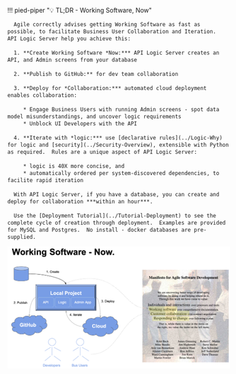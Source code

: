 !!! pied-piper ":bulb: TL;DR - Working Software, Now"

      Agile correctly advises getting Working Software as fast as possible, to facilitate Business User Collaboration and Iteration.  API Logic Server help you achieve this:

      1. **Create Working Software *Now:*** API Logic Server creates an API, and Admin screens from your database

      2. **Publish to GitHub:** for dev team collaboration

      3. **Deploy for *Collaboration:*** automated cloud deployment enables collaboration:
      
         * Engage Business Users with running Admin screens - spot data model misunderstandings, and uncover logic requirements
         * Unblock UI Developers with the API

      4. **Iterate with *logic:*** use [declarative rules](../Logic-Why) for logic and [security](../Security-Overview), extensible with Python as required.  Rules are a unique aspect of API Logic Server:
      
         * logic is 40X more concise, and 
         * automatically ordered per system-discovered dependencies, to facilite rapid iteration

      With API Logic Server, if you have a database, you can create and deploy for collaboration ***within an hour***.

      Use the [Deployment Tutorial](../Tutorial-Deployment) to see the complete cycle of creation through deployment.  Examples are provided for MySQL and Postgres.  No install - docker databases are pre-supplied.

![ai-driven-automation](images/devops/working-software-now.png)

